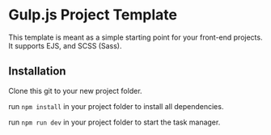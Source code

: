 # Gulp.js Project Template
This template is meant as a simple starting point for your front-end projects.
It supports EJS, and SCSS (Sass).

## Installation
Clone this git to your new project folder.

run `npm install` in your project folder to install all dependencies.

run `npm run dev` in your project folder to start the task manager.